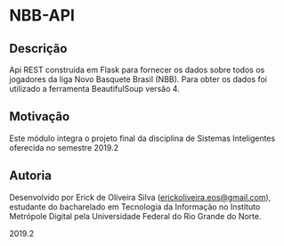 # NBB-API

## Descrição
Api REST construída em Flask para fornecer os dados sobre todos os jogadores da liga Novo Basquete Brasil (NBB). Para obter os dados foi utilizado a ferramenta BeautifulSoup versão 4. 

## Motivação 
Este módulo integra o projeto final da disciplina de Sistemas Inteligentes oferecida no semestre 2019.2 

## Autoria

Desenvolvido por Erick de Oliveira Silva (<erickoliveira.eos@gmail.com>), estudante do bacharelado em Tecnologia da Informação no Instituto Metrópole Digital pela Universidade Federal do Rio Grande do Norte.

2019.2

